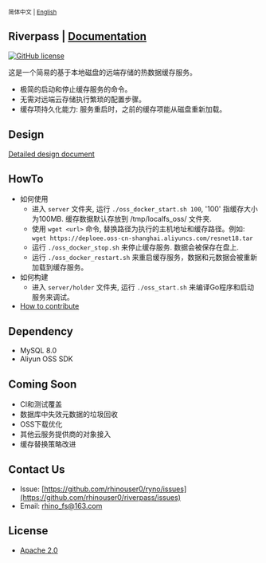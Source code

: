 <small> 简体中文 | [English](README.md) </small>

## Riverpass | [Documentation](docs/)
[![GitHub license](https://img.shields.io/badge/license-apache--2--Clause-brightgreen.svg)](./LICENSE)


这是一个简易的基于本地磁盘的远端存储的热数据缓存服务。

* 极简的启动和停止缓存服务的命令。
* 无需对远端云存储执行繁琐的配置步骤。
* 缓存项持久化能力: 服务重启时，之前的缓存项能从磁盘重新加载。

## Design
[Detailed design document](docs/original-design-doc.md)

## HowTo
* 如何使用
  * 进入 `server` 文件夹, 运行 `./oss_docker_start.sh 100`, '100' 指缓存大小为100MB. 缓存数据默认存放到 /tmp/localfs_oss/ 文件夹.
  * 使用 `wget <url>` 命令, 替换路径为执行的主机地址和缓存路径。例如: `wget https://deploee.oss-cn-shanghai.aliyuncs.com/resnet18.tar`
  * 运行 `./oss_docker_stop.sh` 来停止缓存服务. 数据会被保存在盘上.
  * 运行 `./oss_docker_restart.sh` 来重启缓存服务，数据和元数据会被重新加载到缓存服务。
* 如何构建
  * 进入 `server/holder` 文件夹, 运行 `./oss_start.sh` 来编译Go程序和启动服务来调试。
* [How to contribute](docs/how-to-contribute.zh.md)

## Dependency
* MySQL 8.0
* Aliyun OSS SDK

## Coming Soon
- CI和测试覆盖
- 数据库中失效元数据的垃圾回收
- OSS下载优化
- 其他云服务提供商的对象接入
- 缓存替换策略改进

## Contact Us
  * Issue: [https://github.com/rhinouser0/ryno/issues](https://github.com/rhinouser0/riverpass/issues)
  * Email: rhino_fs@163.com

## License
- [Apache 2.0](LICENSE)
